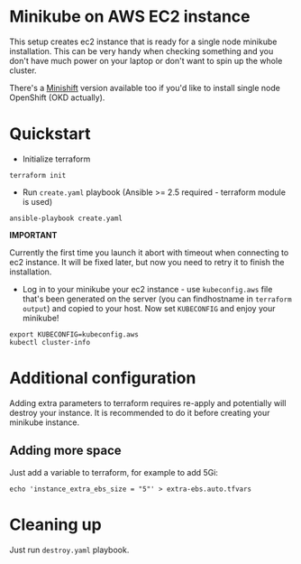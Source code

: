 # Minikube on AWS EC2 instance

This setup creates ec2 instance that is ready for a single node minikube
installation. This can be very handy when checking something and you don't have
much power on your laptop or don't want to spin up the whole cluster.

There's a [Minishift](https://github.com/cloudowski/minishift-aws) version
available too if you'd like to install single node OpenShift (OKD actually).

# Quickstart

* Initialize terraform

```
terraform init
```

* Run `create.yaml` playbook (Ansible >= 2.5 required - terraform module is
  used)

```
ansible-playbook create.yaml
```

**IMPORTANT**

Currently the first time you launch it abort with timeout when connecting to ec2
instance. It will be fixed later, but now you need to retry it to finish the
installation.

* Log in to your minikube your ec2 instance - use `kubeconfig.aws` file that's been generated on the server (you can findhostname in `terraform output`) and copied to your host. Now set `KUBECONFIG` and enjoy your minikube!

```
export KUBECONFIG=kubeconfig.aws
kubectl cluster-info
```

# Additional configuration

Adding extra parameters to terraform requires re-apply and potentially will
destroy your instance. It is recommended to do it before creating your minikube
instance.

## Adding more space

Just add a variable to terraform, for example to add 5Gi:

```
echo 'instance_extra_ebs_size = "5"' > extra-ebs.auto.tfvars
```

# Cleaning up

Just run `destroy.yaml` playbook.

